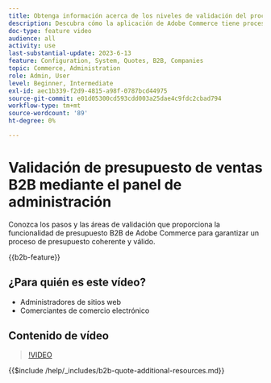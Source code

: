 ```yaml
---
title: Obtenga información acerca de los niveles de validación del proceso de presupuesto B2B en el panel de administración
description: Descubra cómo la aplicación de Adobe Commerce tiene procesos de validación estrictos.  Este tutorial de vídeo muestra el proceso de validación desde el panel de administración de Adobe Commerce para garantizar que el procedimiento de cotización sea válido y coherente
doc-type: feature video
audience: all
activity: use
last-substantial-update: 2023-6-13
feature: Configuration, System, Quotes, B2B, Companies
topic: Commerce, Administration
role: Admin, User
level: Beginner, Intermediate
exl-id: aec1b339-f2d9-4815-a98f-0787bcd44975
source-git-commit: e01d05300cd593cdd003a25dae4c9fdc2cbad794
workflow-type: tm+mt
source-wordcount: '89'
ht-degree: 0%

---
```


# Validación de presupuesto de ventas B2B mediante el panel de administración

Conozca los pasos y las áreas de validación que proporciona la funcionalidad de presupuesto B2B de Adobe Commerce para garantizar un proceso de presupuesto coherente y válido.

{{b2b-feature}}

## ¿Para quién es este vídeo?

- Administradores de sitios web
- Comerciantes de comercio electrónico

## Contenido de vídeo

>[!VIDEO](https://video.tv.adobe.com/v/3420413?learn=on)

{{$include /help/_includes/b2b-quote-additional-resources.md}}
